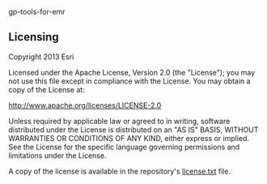 
<a name="gp-tools-for-emr" class="anchor" href="#gis-tools-for-hadoop"><span class="octicon octicon-link"></span></a>gp-tools-for-emr</h1>

<h2>
<a name="licensing" class="anchor" href="#licensing"><span class="octicon octicon-link"></span></a>Licensing</h2>

<p>Copyright 2013 Esri</p>

<p>Licensed under the Apache License, Version 2.0 (the "License");
you may not use this file except in compliance with the License.
You may obtain a copy of the License at:</p>

<p><a href="http://www.apache.org/licenses/LICENSE-2.0">http://www.apache.org/licenses/LICENSE-2.0</a></p>

<p>Unless required by applicable law or agreed to in writing, software
distributed under the License is distributed on an "AS IS" BASIS,
WITHOUT WARRANTIES OR CONDITIONS OF ANY KIND, either express or implied.
See the License for the specific language governing permissions and
limitations under the License.</p>

<p>A copy of the license is available in the repository's 
<a href="https://raw.github.com/Esri/gis-tools-for-hadoop/master/license.txt">license.txt</a> file.</p>